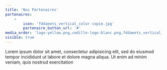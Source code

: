 ```yaml
---
title: 'Nos Partenaires'
partenaires:
    -
        icon: 'fddaeets_vertical_color copie.jpg'
        partenaire_button_url: '#'
media_order: 'logo-yellow.png,cedille-logo-blanc.png,fddaeets_vertical_color copie.jpg,Merch Banner 960x400.png'
visible: true
---
```


Lorem ipsum dolor sit amet, consectetur adipisicing elit, sed do eiusmod tempor incididunt ut labore et
dolore magna aliqua. Ut enim ad minim veniam, quis nostrud exercitation

